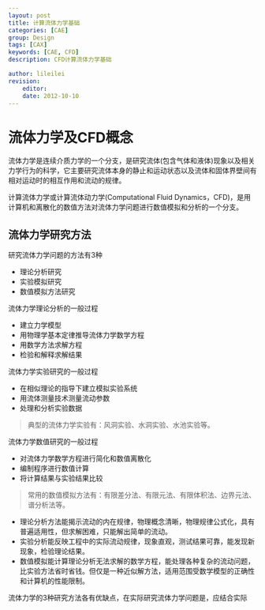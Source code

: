 ```yaml
---
layout: post
title: 计算流体力学基础
categories: [CAE]
group: Design
tags: [CAX]
keywords: [CAE, CFD]
description: CFD计算流体力学基础

author: lileilei
revision:
    editor:
    date: 2012-10-10
---
```



# 流体力学及CFD概念

流体力学是连续介质力学的一个分支，是研究流体(包含气体和液体)现象以及相关力学行为的科学，它主要研究流体本身的静止和运动状态以及流体和固体界壁间有相对运动时的相互作用和流动的规律。

计算流体力学或计算流体动力学(Computational Fluid Dynamics，CFD)，是用计算机和离散化的数值方法对流体力学问题进行数值模拟和分析的一个分支。

## 流体力学研究方法

研究流体力学问题的方法有3种

+ 理论分析研究
+ 实验模拟研究
+ 数值模拟方法研究

流体力学理论分析的一般过程

+ 建立力学模型
+ 用物理学基本定律推导流体力学数学方程
+ 用数学方法求解方程
+ 检验和解释求解结果

流体力学实验研究的一般过程

+ 在相似理论的指导下建立模拟实验系统
+ 用流体测量技术测量流动参数
+ 处理和分析实验数据

> 典型的流体力学实验有：风洞实验、水洞实验、水池实验等。

流体力学数值研究的一般过程

+ 对流体力学数学方程进行简化和数值离散化
+ 编制程序进行数值计算
+ 将计算结果与实验结果比较

> 常用的数值模拟方法有：有限差分法、有限元法、有限体积法、边界元法、谱分析法等。


+ 理论分析方法能揭示流动的内在规律，物理概念清晰，物理规律公式化，具有普遍适用性，但求解困难，只能解出简单的流动。
+ 实验分析能反映工程中的实际流动规律，现象直观，测试结果可靠，能发现新现象，检验理论结果。
+ 数值模拟能计算理论分析无法求解的数学方程，能处理各种复杂的流动问题，比实验方法省时省钱。但仅是一种近似解方法，适用范围受数学模型的正确性和计算机的性能限制。

流体力学的3种研究方法各有优缺点，在实际研究流体力学问题是，应结合实际